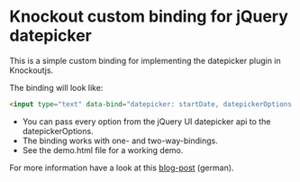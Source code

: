 # Knockout custom binding for jQuery datepicker

This is a simple custom binding for implementing the datepicker plugin in Knockoutjs.

The binding will look like:

``` html
<input type="text" data-bind="datepicker: startDate, datepickerOptions: { numberOfMonths: 3 }" />
```

* You can pass every option from the jQuery UI datepicker api to the datepickerOptions.
* The binding works with one- and two-way-bindings.
* See the demo.html file for a working demo.

For more information have a look at this <a href="http://devangelist.de/knockout-custom-bindings-datepicker/">blog-post</a> (german).